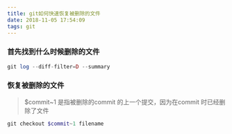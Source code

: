 ```yaml
---
title: git如何快速恢复被删除的文件
date: 2018-11-05 17:54:09
tags: git
---
```


### 首先找到什么时候删除的文件

```php
git log --diff-filter=D --summary
```

### 恢复被删除的文件
> $commit~1 是指被删除的commit 的上一个提交，因为在commit 时已经删除了文件
```php
git checkout $commit~1 filename
```


